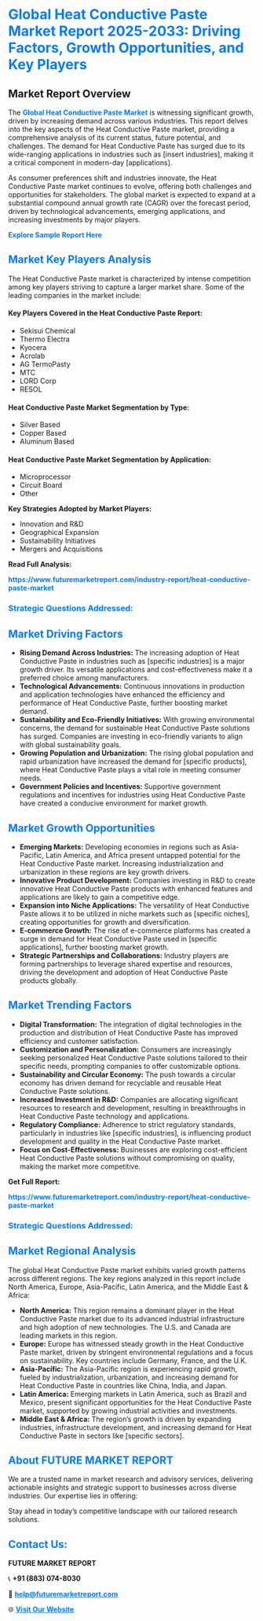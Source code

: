 <h1 style="color: #007BFF;">Global Heat Conductive Paste Market Report 2025-2033: Driving Factors, Growth Opportunities, and Key Players</h1>

<section id="overview">
<h2>Market Report Overview</h2>
<p>The <a href="https://www.futuremarketreport.com/industry-report/heat-conductive-paste-market" style="color: #007BFF; text-decoration: none;"><strong>Global Heat Conductive Paste Market</strong></a> is witnessing significant growth, driven by increasing demand across various industries. This report delves into the key aspects of the Heat Conductive Paste market, providing a comprehensive analysis of its current status, future potential, and challenges. The demand for Heat Conductive Paste has surged due to its wide-ranging applications in industries such as [insert industries], making it a critical component in modern-day [applications].</p>
<p>As consumer preferences shift and industries innovate, the Heat Conductive Paste market continues to evolve, offering both challenges and opportunities for stakeholders. The global market is expected to expand at a substantial compound annual growth rate (CAGR) over the forecast period, driven by technological advancements, emerging applications, and increasing investments by major players.</p>
</section>

<section id="overview">
<p><a href="https://www.futuremarketreport.com/request-sample/reportId=46880" style="color: #007BFF; text-decoration: none;"><strong>Explore Sample Report Here</strong></a></p>
</section>

<section id="key-players">
<h2 style="color: #007BFF;">Market Key Players Analysis</h2>
<p>The Heat Conductive Paste market is characterized by intense competition among key players striving to capture a larger market share. Some of the leading companies in the market include:</p>
<h4>Key Players Covered in the Heat Conductive Paste Report:</h4>
<ul><li>Sekisui Chemical</li><li>Thermo Electra</li><li>Kyocera</li><li>Acrolab</li><li>AG TermoPasty</li><li>MTC</li><li>LORD Corp</li><li>RESOL</li></ul>
<h4>Heat Conductive Paste Market Segmentation by Type:</h4>
<ul><li>Silver Based</li><li>Copper Based</li><li>Aluminum Based</li></ul>

<h4>Heat Conductive Paste Market Segmentation by Application:</h4>
<ul><li>Microprocessor</li><li>Circuit Board</li><li>Other</li></ul>
<p><strong>Key Strategies Adopted by Market Players:</strong></p>
<ul>
<li>Innovation and R&D</li>
<li>Geographical Expansion</li>
<li>Sustainability Initiatives</li>
<li>Mergers and Acquisitions</li>
</ul>
</section>

<section>
<p><strong>Read Full Analysis: </strong></p><a href="https://www.futuremarketreport.com/industry-report/heat-conductive-paste-market" style="color: #007BFF; text-decoration: none;"><strong>https://www.futuremarketreport.com/industry-report/heat-conductive-paste-market</strong></a>
<h3 style="color: #007BFF;">Strategic Questions Addressed:</h3>
</section>

<section id="driving-factors">
<h2 style="color: #007BFF;">Market Driving Factors</h2>
<ul>
<li><strong>Rising Demand Across Industries:</strong> The increasing adoption of Heat Conductive Paste in industries such as [specific industries] is a major growth driver. Its versatile applications and cost-effectiveness make it a preferred choice among manufacturers.</li>
<li><strong>Technological Advancements:</strong> Continuous innovations in production and application technologies have enhanced the efficiency and performance of Heat Conductive Paste, further boosting market demand.</li>
<li><strong>Sustainability and Eco-Friendly Initiatives:</strong> With growing environmental concerns, the demand for sustainable Heat Conductive Paste solutions has surged. Companies are investing in eco-friendly variants to align with global sustainability goals.</li>
<li><strong>Growing Population and Urbanization:</strong> The rising global population and rapid urbanization have increased the demand for [specific products], where Heat Conductive Paste plays a vital role in meeting consumer needs.</li>
<li><strong>Government Policies and Incentives:</strong> Supportive government regulations and incentives for industries using Heat Conductive Paste have created a conducive environment for market growth.</li>
</ul>
</section>

<section id="growth-opportunities">
<h2 style="color: #007BFF;">Market Growth Opportunities</h2>
<ul>
<li><strong>Emerging Markets:</strong> Developing economies in regions such as Asia-Pacific, Latin America, and Africa present untapped potential for the Heat Conductive Paste market. Increasing industrialization and urbanization in these regions are key growth drivers.</li>
<li><strong>Innovative Product Development:</strong> Companies investing in R&D to create innovative Heat Conductive Paste products with enhanced features and applications are likely to gain a competitive edge.</li>
<li><strong>Expansion into Niche Applications:</strong> The versatility of Heat Conductive Paste allows it to be utilized in niche markets such as [specific niches], creating opportunities for growth and diversification.</li>
<li><strong>E-commerce Growth:</strong> The rise of e-commerce platforms has created a surge in demand for Heat Conductive Paste used in [specific applications], further boosting market growth.</li>
<li><strong>Strategic Partnerships and Collaborations:</strong> Industry players are forming partnerships to leverage shared expertise and resources, driving the development and adoption of Heat Conductive Paste products globally.</li>
</ul>
</section>

<section id="trending-factors">
<h2 style="color: #007BFF;">Market Trending Factors</h2>
<ul>
<li><strong>Digital Transformation:</strong> The integration of digital technologies in the production and distribution of Heat Conductive Paste has improved efficiency and customer satisfaction.</li>
<li><strong>Customization and Personalization:</strong> Consumers are increasingly seeking personalized Heat Conductive Paste solutions tailored to their specific needs, prompting companies to offer customizable options.</li>
<li><strong>Sustainability and Circular Economy:</strong> The push towards a circular economy has driven demand for recyclable and reusable Heat Conductive Paste solutions.</li>
<li><strong>Increased Investment in R&D:</strong> Companies are allocating significant resources to research and development, resulting in breakthroughs in Heat Conductive Paste technology and applications.</li>
<li><strong>Regulatory Compliance:</strong> Adherence to strict regulatory standards, particularly in industries like [specific industries], is influencing product development and quality in the Heat Conductive Paste market.</li>
<li><strong>Focus on Cost-Effectiveness:</strong> Businesses are exploring cost-efficient Heat Conductive Paste solutions without compromising on quality, making the market more competitive.</li>
</ul>
</section>

<section>
<p><strong>Get Full Report: </strong></p><a href="https://www.futuremarketreport.com/industry-report/heat-conductive-paste-market" style="color: #007BFF; text-decoration: none;"><strong>https://www.futuremarketreport.com/industry-report/heat-conductive-paste-market</strong></a>
<h3 style="color: #007BFF;">Strategic Questions Addressed:</h3>
</section>


<section id="regional-analysis">
<h2 style="color: #007BFF;">Market Regional Analysis</h2>
<p>The global Heat Conductive Paste market exhibits varied growth patterns across different regions. The key regions analyzed in this report include North America, Europe, Asia-Pacific, Latin America, and the Middle East & Africa:</p>
<ul>
<li><strong>North America:</strong> This region remains a dominant player in the Heat Conductive Paste market due to its advanced industrial infrastructure and high adoption of new technologies. The U.S. and Canada are leading markets in this region.</li>
<li><strong>Europe:</strong> Europe has witnessed steady growth in the Heat Conductive Paste market, driven by stringent environmental regulations and a focus on sustainability. Key countries include Germany, France, and the U.K.</li>
<li><strong>Asia-Pacific:</strong> The Asia-Pacific region is experiencing rapid growth, fueled by industrialization, urbanization, and increasing demand for Heat Conductive Paste in countries like China, India, and Japan.</li>
<li><strong>Latin America:</strong> Emerging markets in Latin America, such as Brazil and Mexico, present significant opportunities for the Heat Conductive Paste market, supported by growing industrial activities and investments.</li>
<li><strong>Middle East & Africa:</strong> The region’s growth is driven by expanding industries, infrastructure development, and increasing demand for Heat Conductive Paste in sectors like [specific sectors].</li>
</ul>
</section>

<footer>
<h2 style="color: #007BFF;">About FUTURE MARKET REPORT</h2>
<p>We are a trusted name in market research and advisory services, delivering actionable insights and strategic support to businesses across diverse industries. Our expertise lies in offering:</p>

<p>Stay ahead in today’s competitive landscape with our tailored research solutions.</p>

<h2 style="color: #007BFF;">Contact Us:</h2>
<p><strong>FUTURE MARKET REPORT</strong></p>
<p>📞 <strong>+91 (883) 074-8030</strong></p>
<p>📧 <strong><a href="mailto:help@futuremarketreport.com" style="color: #007BFF;">help@futuremarketreport.com</a></strong></p>
<p>🌐 <strong><a href="https://www.futuremarketreport.com/" style="color: #007BFF;">Visit Our Website</a></strong></p>
</footer>